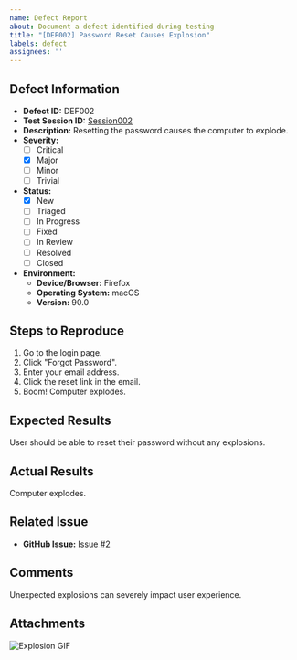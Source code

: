 ```yaml
---
name: Defect Report
about: Document a defect identified during testing
title: "[DEF002] Password Reset Causes Explosion"
labels: defect
assignees: ''
---
```


## Defect Information
- **Defect ID:** DEF002
- **Test Session ID:** [Session002](../test-cases/exp/Session002.md)
- **Description:** Resetting the password causes the computer to explode.
- **Severity:** 
  - [ ] Critical
  - [x] Major
  - [ ] Minor
  - [ ] Trivial
- **Status:**
  - [x] New
  - [ ] Triaged
  - [ ] In Progress
  - [ ] Fixed
  - [ ] In Review
  - [ ] Resolved
  - [ ] Closed
- **Environment:**
  - **Device/Browser:** Firefox
  - **Operating System:** macOS
  - **Version:** 90.0

## Steps to Reproduce
1. Go to the login page.
2. Click "Forgot Password".
3. Enter your email address.
4. Click the reset link in the email.
5. Boom! Computer explodes.

## Expected Results
User should be able to reset their password without any explosions.

## Actual Results
Computer explodes.

## Related Issue
- **GitHub Issue:** [Issue #2](https://github.com/your-repo/issues/2)

## Comments
Unexpected explosions can severely impact user experience.

## Attachments
![Explosion GIF](https://media.giphy.com/media/v1.Y2lkPTc5MGI3NjExdXBlZTUxOHpsZWR6dzlpYTBuMnF2dnJzYTh6Ym04djAyMWx2MDRrZSZlcD12MV9pbnRlcm5hbF9naWZfYnlfaWQmY3Q9Zw/oe33xf3B50fsc/giphy.gif)
